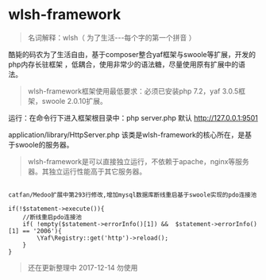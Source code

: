 # wlsh-framework
> 名词解释：wlsh（ 为了生活---每个字的第一个拼音 ）

酷毙的码农为了生活自由，基于composer整合yaf框架与swoole等扩展，开发的php内存长驻框架
，低耦合，使用非常少的语法糖，尽量使用原有扩展中的语法。

> wlsh-framework框架使用最低要求：必须已安装php 7.2，yaf 3.0.5框架，swoole 2.0.10扩展。

运行：在命令行下进入框架根目录中：php server.php 默认 http://127.0.0.1:9501

application/library/HttpServer.php 该类是wlsh-framework的核心所在，是基于swoole的服务器。

> wlsh-framework是可以直接独立运行，不依赖于apache，nginx等服务器。其独立运行性能高于其它服务器。

```

catfan/Medoo扩展中第293行修改,增加mysql数据库断线重启基于swoole实现的pdo连接池

if(!$statement->execute()){
    //断线重启pdo连接池
    if( !empty($statement->errorInfo()[1]) &&  $statement->errorInfo()[1] == '2006'){
        \Yaf\Registry::get('http')->reload();
    }
}

```

> 还在更新整理中 2017-12-14 勿使用